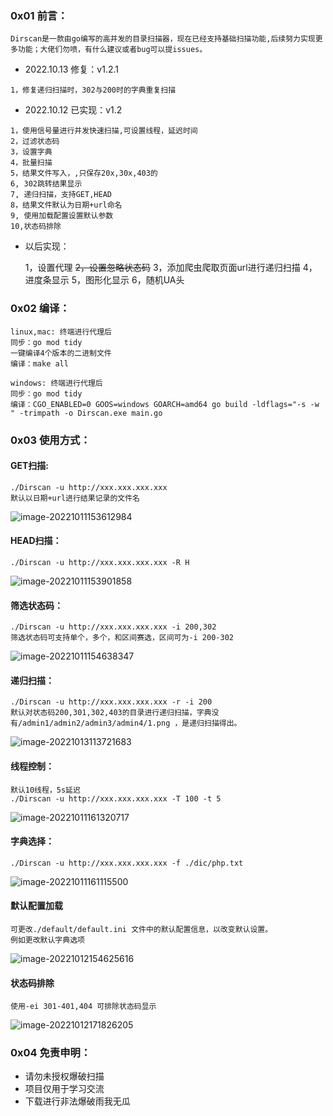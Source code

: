 ### 0x01 前言：

```
Dirscan是一款由go编写的高并发的目录扫描器，现在已经支持基础扫描功能,后续努力实现更多功能；大佬们勿喷，有什么建议或者bug可以提issues。
```

* 2022.10.13 修复：v1.2.1
```
1，修复递归扫描时，302与200时的字典重复扫描
```

* 2022.10.12 已实现：v1.2
```
1，使用信号量进行并发快速扫描,可设置线程，延迟时间
2，过滤状态码
3，设置字典
4，批量扫描
5，结果文件写入，,只保存20x,30x,403的
6, 302跳转结果显示
7, 递归扫描，支持GET,HEAD
8，结果文件默认为日期+url命名
9, 使用加载配置设置默认参数
10,状态码排除
```
* 以后实现：

  1，设置代理
  ~~2，设置忽略状态码~~
  3，添加爬虫爬取页面url进行递归扫描
  4，进度条显示
  5，图形化显示
  6，随机UA头



### 0x02 编译：

```
linux,mac: 终端进行代理后
同步：go mod tidy
一键编译4个版本的二进制文件
编译：make all 

windows: 终端进行代理后
同步：go mod tidy
编译：CGO_ENABLED=0 GOOS=windows GOARCH=amd64 go build -ldflags="-s -w " -trimpath -o Dirscan.exe main.go
```


### 0x03 使用方式：

#### 			GET扫描:

```
./Dirscan -u http://xxx.xxx.xxx.xxx 
默认以日期+url进行结果记录的文件名
```

![image-20221011153612984](./image//image-20221011153612984.png)

#### 			HEAD扫描：

```
./Dirscan -u http://xxx.xxx.xxx.xxx -R H
```

![image-20221011153901858](./image//image-20221011153901858.png)

#### 			筛选状态码：

```
./Dirscan -u http://xxx.xxx.xxx.xxx -i 200,302
筛选状态码可支持单个，多个，和区间赛选，区间可为-i 200-302
```

![image-20221011154638347](./image//image-20221011154638347.png)

#### 			递归扫描：

```
./Dirscan -u http://xxx.xxx.xxx.xxx -r -i 200 
默认对状态码200,301,302,403的目录进行递归扫描，字典没有/admin1/admin2/admin3/admin4/1.png ，是递归扫描得出。
```

![image-20221013113721683](./image//image-20221013113721683.png)

#### 			线程控制：

```
默认10线程，5s延迟
./Dirscan -u http://xxx.xxx.xxx.xxx -T 100 -t 5
```

![image-20221011161320717](./image//image-20221011161320717.png)

#### 			字典选择：

```
./Dirscan -u http://xxx.xxx.xxx.xxx -f ./dic/php.txt
```

![image-20221011161115500](./image//image-20221011161115500.png)		

#### 默认配置加载

```
可更改./default/default.ini 文件中的默认配置信息，以改变默认设置。
例如更改默认字典选项
```

![image-20221012154625616](./image//image-20221012154625616.png)

#### 状态码排除

```
使用-ei 301-401,404 可排除状态码显示
```

![image-20221012171826205](./image//image-20221012171826205.png)





### 0x04 免责申明：

* 请勿未授权爆破扫描
* 项目仅用于学习交流
* 下载进行非法爆破雨我无瓜

 
